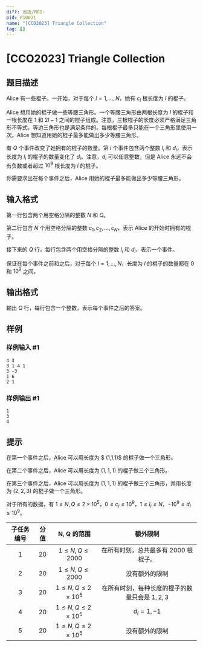 ```yaml
---
diff: 省选/NOI-
pid: P10071
name: "[CCO2023] Triangle Collection"
tag: []
---
```

# [CCO2023] Triangle Collection
## 题目描述

Alice 有一些棍子。一开始，对于每个 $l=1, \ldots, N$，她有 $c_{l}$ 根长度为 $l$ 的棍子。

Alice 想用她的棍子做一些等腰三角形。一个等腰三角形由两根长度为 $l$ 的棍子和一根长度在 $1$ 和 $2 l-1$ 之间的棍子组成。注意，三根棍子的长度必须严格满足三角形不等式，等边三角形也是满足条件的。每根棍子最多只能在一个三角形里使用一次。Alice 想知道用她的棍子最多能做出多少等腰三角形。

有 $Q$ 个事件改变了她拥有的棍子的数量。第 $i$ 个事件包含两个整数 $l_{i}$ 和 $d_{i}$，表示长度为 $l_{i}$ 的棍子的数量变化了 $d_{i}$。注意，$d_{i}$ 可以任意整数，但是 Alice 永远不会有负数或者超过 $10^{9}$ 根长度为 $l$ 的棍子。

你需要求出在每个事件之后，Alice 用她的棍子最多能做出多少等腰三角形。
## 输入格式

第一行包含两个用空格分隔的整数 $N$ 和 $Q$。

第二行包含 $N$ 个用空格分隔的整数 $c_{1}, c_{2}, \ldots, c_{N}$，表示 Alice 的开始时拥有的棍子。

接下来的 $Q$ 行，每行包含两个用空格分隔的整数 $l_{i}$ 和 $d_{i}$，表示一个事件。

保证在每个事件之前和之后，对于每个 $l=1, \ldots, N$，长度为 $l$ 的棍子的数量都在 $0$ 和 $10^{9}$ 之间。
## 输出格式

输出 $Q$ 行，每行包含一个整数，表示每个事件之后的答案。
## 样例

### 样例输入 #1
```
4 3
3 1 4 1
3 -3
1 6
2 1
```
### 样例输出 #1
```
1
3
4
```
## 提示

在第一个事件之后，Alice 可以用长度为 $ (1,1,1)$ 的棍子做一个三角形。

在第二个事件之后，Alice 可以用长度为 $(1,1,1)$ 的棍子做三个三角形。

在第三个事件之后，Alice 可以用长度为 $(1,1,1)$ 的棍子做三个三角形，并用长度为 $(2,2,3)$ 的棍子做一个三角形。

对于所有的数据，有 $1 \leq N, Q \leq 2\times 10^5$，$0 \leq c_{i} \leq 10^{9}$，$1 \leq l_{i} \leq N$，$-10^{9} \leq d_{i} \leq 10^{9}$。

|子任务编号|	分值|	N, Q 的范围|	额外限制|
| :-: | :-: |:-:|:-:|
|1|	20|	$1 \leq N, Q \leq 2000$|	在所有时刻，总共最多有 $2000$ 根棍子。|
|2|	20|	$1 \leq N, Q \leq 2000$|没有额外的限制|
|3|	20|	$1 \leq N, Q \leq 2\times 10^5$|	在所有时刻，每种长度的棍子的数量只会是 $1,2,3$ |
|4|	20|	$1 \leq N, Q \leq 2\times 10^5$| $d_{i}=1,-1$ |
|5|	20| $1 \leq N, Q \leq 2\times 10^5$|没有额外的限制|
